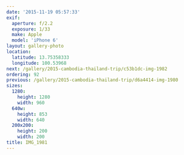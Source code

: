 ```yaml
---
date: '2015-11-19 05:57:33'
exif:
  aperture: f/2.2
  exposure: 1/33
  make: Apple
  model: 'iPhone 6'
layout: gallery-photo
location:
  latitude: 13.75358333
  longitude: 100.53968
next: /gallery/2015-cambodia-thailand-trip/c53b1dc-img-1982
ordering: 92
previous: /gallery/2015-cambodia-thailand-trip/d6a4414-img-1980
sizes:
  1280:
    height: 1280
    width: 960
  640w:
    height: 853
    width: 640
  200x200:
    height: 200
    width: 200
title: IMG_1981
---
```

